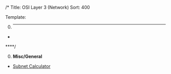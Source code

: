/*
Title: OSI Layer 3 (Network)
Sort: 400

Template:

0. ****

* []()

****/

0. **Misc/General**

  * [Subnet Calculator](http://www.subnet-calculator.com/)
